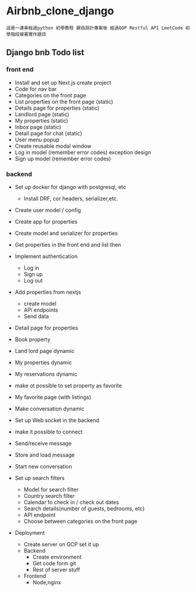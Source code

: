 # Airbnb_clone_django 
    這是一連串經過python 初學教程 親自設計專案後 經過OOP Restful API LeetCode 初學階段接著實作題目

## Django bnb Todo list


### front end

+ Install and set up Next.js create project
+ Code for nav bar 
+ Categories on the front page
+ List properties on the front page (static)
+ Details page for properties (static)
+ Landlord page (static)
+ My properties  (static)
+ Inbox page  (static)
+ Detail page for chat (static)
+ User menu popup
+ Create reusable modal window
+ Log in model  (remember error codes) exception design
+ Sign up model  (remember error codes)

### backend

+ Set up docker for django with postgresql, etc
    + Install DRF, cor headers, serializer,etc. 
+ Create user model / config
+ Create app for properties
+ Create model and serializer for properties
+ Get properties in the front end and list then 

+ Implement authentication
    + Log in
    + Sign up
    + Log out

+ Add properties from nextjs
    + create model
    + APi endpoints
    + Send data

+ Detail page for properties
+ Book property
+ Land lord page dynamic
+ My properties dynamic
+ My reservations dynamic
+ make ot possible to set property as favorite 
+ My favorite page (with listings)
+ Make conversation dynamic

+ Set up Web socket in the backend
+ make it possible to connect
+ Send/receive message
+ Store and  load message
+ Start new conversation

+ Set up search filters
    + Model for search filter
    + Country search filter
    + Calendar fo check in / check out dates
    + Search details(number of guests, bedrooms, etc)
    + API endpoint
    + Choose between categories on the front page

+ Deployment 
    + Create server on GCP set it up 
    + Backend 
        + Create environment
        + Get code form git 
        + Rest of server stuff
    + Frontend 
        + Node,nginx